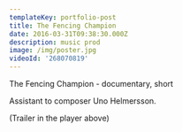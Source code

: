 ```yaml
---
templateKey: portfolio-post
title: The Fencing Champion
date: 2016-03-31T09:38:30.000Z
description: music prod
image: /img/poster.jpg
videoId: '268070819'
---
```

The Fencing Champion - documentary, short

Assistant to composer Uno Helmersson.

(Trailer in the player above)
